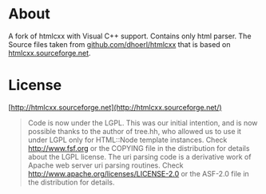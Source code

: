 # About

A fork of htmlcxx with Visual C++ support. Contains only html parser. The Source files taken from [github.com/dhoerl/htmlcxx](https://github.com/dhoerl/htmlcxx) that is based on [htmlcxx.sourceforge.net](http://htmlcxx.sourceforge.net/).

# License

[http://htmlcxx.sourceforge.net](http://htmlcxx.sourceforge.net/)

> Code is now under the LGPL. This was our initial intention, and is now possible thanks to the author of tree.hh, who allowed us to use it under LGPL only for HTML::Node template instances. Check http://www.fsf.org or the COPYING file in the distribution for details about the LGPL license. The uri parsing code is a derivative work of Apache web server uri parsing routines. Check http://www.apache.org/licenses/LICENSE-2.0 or the ASF-2.0 file in the distribution for details.
